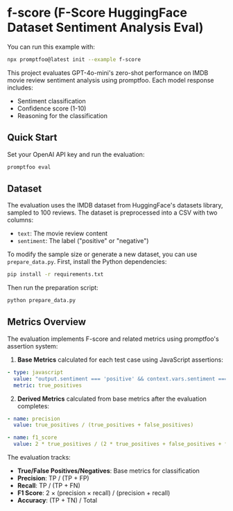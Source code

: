# f-score (F-Score HuggingFace Dataset Sentiment Analysis Eval)

You can run this example with:

```bash
npx promptfoo@latest init --example f-score
```

This project evaluates GPT-4o-mini's zero-shot performance on IMDB movie review sentiment analysis using promptfoo. Each model response includes:

- Sentiment classification
- Confidence score (1-10)
- Reasoning for the classification

## Quick Start

Set your OpenAI API key and run the evaluation:

```bash
promptfoo eval
```

## Dataset

The evaluation uses the IMDB dataset from HuggingFace's datasets library, sampled to 100 reviews. The dataset is preprocessed into a CSV with two columns:

- `text`: The movie review content
- `sentiment`: The label ("positive" or "negative")

To modify the sample size or generate a new dataset, you can use `prepare_data.py`. First, install the Python dependencies:

```bash
pip install -r requirements.txt
```

Then run the preparation script:

```bash
python prepare_data.py
```

## Metrics Overview

The evaluation implements F-score and related metrics using promptfoo's assertion system:

1. **Base Metrics** calculated for each test case using JavaScript assertions:

```yaml
- type: javascript
  value: "output.sentiment === 'positive' && context.vars.sentiment === 'positive' ? 1 : 0"
  metric: true_positives
```

2. **Derived Metrics** calculated from base metrics after the evaluation completes:

```yaml
- name: precision
  value: true_positives / (true_positives + false_positives)

- name: f1_score
  value: 2 * true_positives / (2 * true_positives + false_positives + false_negatives)
```

The evaluation tracks:

- **True/False Positives/Negatives**: Base metrics for classification
- **Precision**: TP / (TP + FP)
- **Recall**: TP / (TP + FN)
- **F1 Score**: 2 × (precision × recall) / (precision + recall)
- **Accuracy**: (TP + TN) / Total
